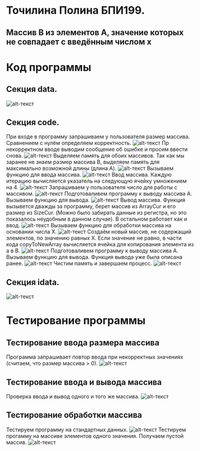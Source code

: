 # Точилина Полина БПИ199.
## Массив B из элементов A, значение которых не совпадает с введённым числом x

# Код программы
## Секция data.
![alt-текст](https://github.com/LittlePotato14/FASM_HW2/blob/master/Screens/sectionData.png "data")

## Секция code.
При входе в программу запрашиваем у пользователя размер массива.
Сравнением с нулём определяем корректность.
![alt-текст](https://github.com/LittlePotato14/FASM_HW2/blob/master/Screens/startInputN.png "code")
Пр некорректном вводе выводим сообщение об ошибке и просим ввести снова.
![alt-текст](https://github.com/LittlePotato14/FASM_HW2/blob/master/Screens/wrongInp.png "code")
Выделяем память для обоих массивов.
Так как мы заранее не знаем размер массива B, выделяем память для максимально возможной длины (длина A).
![alt-текст](https://github.com/LittlePotato14/FASM_HW2/blob/master/Screens/startReserveMemory.png "code")
Вызываем функцию для ввода массива.
![alt-текст](https://github.com/LittlePotato14/FASM_HW2/blob/master/Screens/startInputArray.png "code")
Ввод массива.
Каждую итерацию вычисляется указатель на следующую ячейку умножением на 4.
![alt-текст](https://github.com/LittlePotato14/FASM_HW2/blob/master/Screens/inputArray.png "code")
Запрашиваем у пользователя число для работы с массивом.
![alt-текст](https://github.com/LittlePotato14/FASM_HW2/blob/master/Screens/startInputX.png "code")
Подготоваливем программу к выводу массива A. Вызываем функцию для вывода.
![alt-текст](https://github.com/LittlePotato14/FASM_HW2/blob/master/Screens/startOutputA.png "code")
Вывод массива. 
Функция вызывется дважды за программу, берет массив из ArrayCur и его размер из SizeCur.
(Можно было забирать данные из регистра, но это показалось неудобным в данном случае).
В остальном работает как и ввод.
![alt-текст](https://github.com/LittlePotato14/FASM_HW2/blob/master/Screens/outputArray.png "code")
Вызываем функцию для обработки массива на основании числа X.
![alt-текст](https://github.com/LittlePotato14/FASM_HW2/blob/master/Screens/startCreationArray.png "code")
Создаём новый массив, не содержащий элементов, по значению равных X.
Если значение не равно, в части кода copyToNewArray вычисляется ячейка для копирования элемента из a в B.
![alt-текст](https://github.com/LittlePotato14/FASM_HW2/blob/master/Screens/createNewArray.png "code")
Подготоваливем программу к выводу массива A. Вызываем функцию для вывода.
Функция вывода уже была описана ранее.
![alt-текст](https://github.com/LittlePotato14/FASM_HW2/blob/master/Screens/startOutputB.png "code")
Чистим память и завершаем процесс.
![alt-текст](https://github.com/LittlePotato14/FASM_HW2/blob/master/Screens/startEnd.png "code")

## Секция idata.
![alt-текст](https://github.com/LittlePotato14/FASM_HW2/blob/master/Screens/sectionIdata.png "idata")

# Тестирование программы
## Тестирование ввода размера массива
Программа запрашивает повтор ввода при некорректных значениях (считаем, что размер массива > 0).
![alt-текст](https://github.com/LittlePotato14/FASM_HW2/blob/master/Screens/inputCheck.png "testing")

## Тестирование ввода и вывода массива
Проверка ввода и вывод одного и того же массива.
![alt-текст](https://github.com/LittlePotato14/FASM_HW2/blob/master/Screens/inputArrayCheck.png "testing")

## Тестирование обработки массива
Тестируем программу на стандартных данных.
![alt-текст](https://github.com/LittlePotato14/FASM_HW2/blob/master/Screens/checkWork1.png "testing")
Тестируем прогамму на массиве элементов одного значения. Получаем пустой массив.
![alt-текст](https://github.com/LittlePotato14/FASM_HW2/blob/master/Screens/checkWork2.png "testing")
